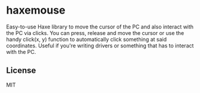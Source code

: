 # haxemouse

Easy-to-use Haxe library to move the cursor of the PC and also interact with the PC via clicks. You can press, release and move the cursor or use the handy click(x, y) function to automatically click something at said coordinates. Useful if you're writing drivers or something that has to interact with the PC.

## License

MIT
